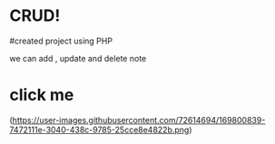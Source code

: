 # CRUD!
#created project using PHP

 we can add , update and delete note
# click me
(https://user-images.githubusercontent.com/72614694/169800839-7472111e-3040-438c-9785-25cce8e4822b.png)
